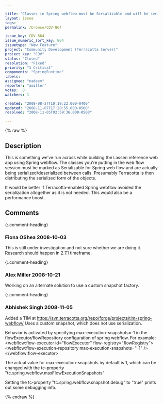 ```yaml
---

title: "Classes in Spring webflow must be Serializable and will be serialized even when using Terracotta"
layout: issue
tags: 
permalink: /browse/CDV-864

issue_key: CDV-864
issue_numeric_sort_key: 864
issuetype: "New Feature"
project: "Community Development (Terracotta Server)"
project_key: "CDV"
status: "Closed"
resolution: "Fixed"
priority: "1 Critical"
components: "SpringRuntime"
labels: 
assignee: "nadeem"
reporter: "amiller"
votes:  0
watchers: 1

created: "2008-08-27T10:19:22.000-0400"
updated: "2008-11-07T17:20:55.000-0500"
resolved: "2008-11-05T02:59:36.000-0500"

---
```




{% raw %}



## Description

<div markdown="1" class="description">

This is something we've run across while building the Lassen reference web app using Spring webflow.  The classes you're putting in the web flow session must be marked as Serializable for Spring web flow and are actually being serialized/deserialized between calls.  Presumably Terracotta is then distributing the serialized form of the objects.  

It would be better if Terracotta-enabled Spring webflow avoided the serialization altogether as it is not needed.  This would also be a performance boost.

</div>

## Comments


{:.comment-heading}
### **Fiona OShea** <span class="date">2008-10-03</span>

<div markdown="1" class="comment">

This is still under investigation and not sure whether we are doing it. Research should happen in 2.7.1 timeframe.

</div>


{:.comment-heading}
### **Alex Miller** <span class="date">2008-10-21</span>

<div markdown="1" class="comment">

Working on an alternate solution to use a custom snapshot factory.

</div>


{:.comment-heading}
### **Abhishek Singh** <span class="date">2008-11-05</span>

<div markdown="1" class="comment">

Added a TIM at https://svn.terracotta.org/repo/forge/projects/tim-spring-webflow/
Uses a custom snapshot, which does not use serialization.

Behavior is activated by specifying max-execution-snapshots=-1 in the flowExecutor/flowRepository configuration of spring webflow. 
For example:
       <webflow:flow-executor id="flowExecutor" flow-registry="flowRegistry">
		<webflow:flow-execution-repository max-execution-snapshots="-1" />
	</webflow:flow-executor>

The actual value for max-execution-snapshots by default is 1, which can be changed with the tc-property "tc.spring.webflow.maxFlowExecutionSnapshots"

Setting the tc-property "tc.spring.webflow.snapshot.debug" to "true" prints out some debugging info.



</div>



{% endraw %}
